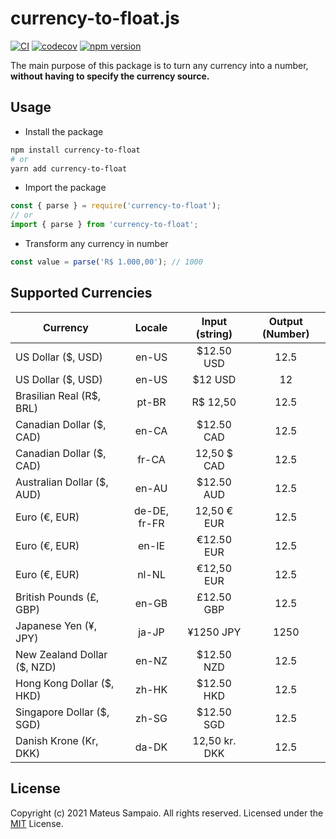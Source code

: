 # currency-to-float.js

[![CI](https://github.com/mateus4k/currency-to-float/actions/workflows/ci.yml/badge.svg?branch=main)](https://github.com/mateus4k/currency-to-float/actions/workflows/ci.yml)
[![codecov](https://codecov.io/gh/mateus4k/currency-to-float/branch/main/graph/badge.svg?token=KQUaHGJkaV)](https://codecov.io/gh/mateus4k/currency-to-float)
[![npm version](https://badge.fury.io/js/currency-to-float.svg)](https://badge.fury.io/js/currency-to-float)

The main purpose of this package is to turn any currency into a number, **without having to specify the currency source.**

## Usage

- Install the package

```sh
npm install currency-to-float
# or
yarn add currency-to-float
```

- Import the package

```ts
const { parse } = require('currency-to-float');
// or
import { parse } from 'currency-to-float';
```

- Transform any currency in number

```ts
const value = parse('R$ 1.000,00'); // 1000
```

## Supported Currencies

| Currency                    |    Locale    | Input (string) | Output (Number) |
| --------------------------- | :----------: | :------------: | :-------------: |
| US Dollar ($, USD)          |    en-US     |   $12.50 USD   |      12.5       |
| US Dollar ($, USD)          |    en-US     |    $12 USD     |       12        |
| Brasilian Real (R$, BRL)    |    pt-BR     |    R$ 12,50    |      12.5       |
| Canadian Dollar ($, CAD)    |    en-CA     |   $12.50 CAD   |      12.5       |
| Canadian Dollar ($, CAD)    |    fr-CA     |  12,50 $ CAD   |      12.5       |
| Australian Dollar ($, AUD)  |    en-AU     |   $12.50 AUD   |      12.5       |
| Euro (€, EUR)               | de-DE, fr-FR |  12,50 € EUR   |      12.5       |
| Euro (€, EUR)               |    en-IE     |   €12.50 EUR   |      12.5       |
| Euro (€, EUR)               |    nl-NL     |   €12,50 EUR   |      12.5       |
| British Pounds (£, GBP)     |    en-GB     |   £12.50 GBP   |      12.5       |
| Japanese Yen (¥, JPY)       |    ja-JP     |   ¥1250 JPY    |      1250       |
| New Zealand Dollar ($, NZD) |    en-NZ     |   $12.50 NZD   |      12.5       |
| Hong Kong Dollar ($, HKD)   |    zh-HK     |   $12.50 HKD   |      12.5       |
| Singapore Dollar ($, SGD)   |    zh-SG     |   $12.50 SGD   |      12.5       |
| Danish Krone (Kr, DKK)      |    da-DK     | 12,50 kr. DKK  |      12.5       |

## License

Copyright (c) 2021 Mateus Sampaio. All rights reserved.
Licensed under the [MIT](LICENSE) License.
